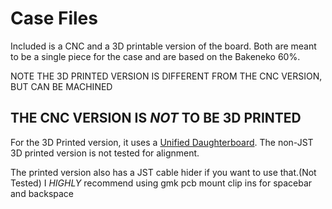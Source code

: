 # Case Files

Included is a CNC and a 3D printable version of the board.
Both are meant to be a single piece for the case and are based on the Bakeneko 60%.

NOTE THE 3D PRINTED VERSION IS DIFFERENT FROM THE CNC VERSION, BUT CAN BE MACHINED
## THE CNC VERSION IS *NOT* TO BE 3D PRINTED

For the 3D Printed version, it uses a [Unified Daughterboard](https://github.com/ai03-2725/Unified-Daughterboard).
The non-JST 3D printed version is not tested for alignment.

The printed version also has a JST cable hider if you want to use that.(Not Tested)
I *HIGHLY* recommend using gmk pcb mount clip ins for spacebar and backspace
